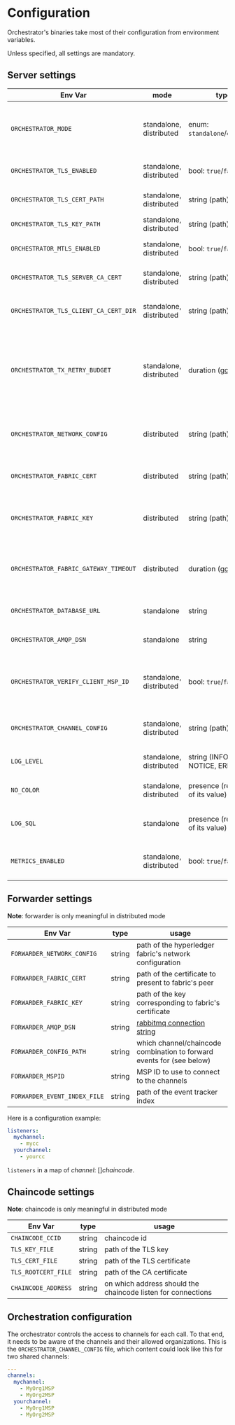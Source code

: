 # Configuration

Orchestrator's binaries take most of their configuration from environment variables.

Unless specified, all settings are mandatory.

## Server settings

| Env Var                               | mode                    | type                                                               | usage                                                                                                  |
|---------------------------------------|-------------------------|--------------------------------------------------------------------|--------------------------------------------------------------------------------------------------------|
| `ORCHESTRATOR_MODE`                   | standalone, distributed | enum: `standalone`/`chaincode`                                     | specify in which mode to run the orchestrator (defaults to `standalone`)                               |
| `ORCHESTRATOR_TLS_ENABLED`            | standalone, distributed | bool: `true`/`false`                                               | whether to add TLS on transport                                                                        |
| `ORCHESTRATOR_TLS_CERT_PATH`          | standalone, distributed | string (path)                                                      | path of the certificate to use                                                                         |
| `ORCHESTRATOR_TLS_KEY_PATH`           | standalone, distributed | string (path)                                                      | path of the key to use                                                                                 |
| `ORCHESTRATOR_MTLS_ENABLED`           | standalone, distributed | bool: `true`/`false`                                               | whether to enable mutual TLS                                                                           |
| `ORCHESTRATOR_TLS_SERVER_CA_CERT`     | standalone, distributed | string (path)                                                      | path of the CA certificate to use                                                                      |
| `ORCHESTRATOR_TLS_CLIENT_CA_CERT_DIR` | standalone, distributed | string (path)                                                      | directory containing CA certificates of the client                                                     |
| `ORCHESTRATOR_TX_RETRY_BUDGET`        | standalone, distributed | duration ([go format](https://golang.org/pkg/time/#ParseDuration)) | duration during which the transaction can be retried in case of unserializable read/write dependencies |
| `ORCHESTRATOR_NETWORK_CONFIG`         | distributed             | string (path)                                                      | path of the hyperledger fabric's network configuration                                                 |
| `ORCHESTRATOR_FABRIC_CERT`            | distributed             | string (path)                                                      | path of the certificate to present to fabric's peer                                                    |
| `ORCHESTRATOR_FABRIC_KEY`             | distributed             | string (path)                                                      | path of the key corresponding to fabric's certificate                                                  |
| `ORCHESTRATOR_FABRIC_GATEWAY_TIMEOUT` | distributed             | duration ([go format](https://golang.org/pkg/time/#ParseDuration)) | Commit timeout for all transaction submissions for the gateway                                         |
| `ORCHESTRATOR_DATABASE_URL`           | standalone              | string                                                             | [postgresql connection string](http://www.postgresql.cn/docs/13/libpq-connect.html#LIBPQ-CONNSTRING)   |
| `ORCHESTRATOR_AMQP_DSN`               | standalone              | string                                                             | [rabbitmq connection string](https://www.rabbitmq.com/uri-spec.html)                                   |
| `ORCHESTRATOR_VERIFY_CLIENT_MSP_ID`   | standalone, distributed | bool: `true`/`false`                                               | whether to check that client certificate matches the MSPID header                                      |
| `ORCHESTRATOR_CHANNEL_CONFIG`         | standalone, distributed | string (path)                                                      | where to find the [application configuration](#orchestration-configuration)                            |
| `LOG_LEVEL`                           | standalone, distributed | string (INFO, WARN, NOTICE, ERROR, etc)                            | log verbosity (default to INFO)                                                                        |
| `NO_COLOR`                            | standalone, distributed | presence (regardless of its value)                                 | disable log color (see [no-color](https://no-color.org/))                                              |
| `LOG_SQL`                             | standalone              | presence (regardless of its value)                                 | log SQL statements with debug verbosity.                                                               |
| `METRICS_ENABLED`                     | standalone, distributed | bool: `true`/`false`                                               | whether to enable prometheus metrics.                                                                   |

## Forwarder settings

**Note**: forwarder is only meaningful in distributed mode

| Env Var                      | type   | usage                                                                 |
|------------------------------|--------|-----------------------------------------------------------------------|
| `FORWARDER_NETWORK_CONFIG`   | string | path of the hyperledger fabric's network configuration                |
| `FORWARDER_FABRIC_CERT`      | string | path of the certificate to present to fabric's peer                   |
| `FORWARDER_FABRIC_KEY`       | string | path of the key corresponding to fabric's certificate                 |
| `FORWARDER_AMQP_DSN`         | string | [rabbitmq connection string](https://www.rabbitmq.com/uri-spec.html)  |
| `FORWARDER_CONFIG_PATH`      | string | which channel/chaincode combination to forward events for (see below) |
| `FORWARDER_MSPID`            | string | MSP ID to use to connect to the channels                              |
| `FORWARDER_EVENT_INDEX_FILE` | string | path of the event tracker index                                       |

Here is a configuration example:
```yaml
listeners:
  mychannel:
    - mycc
  yourchannel:
    - yourcc
```

`listeners` in a map of *channel*: []*chaincode*.

## Chaincode settings

**Note**: chaincode is only meaningful in distributed mode

| Env Var             | type   | usage                                                        |
|---------------------|--------|--------------------------------------------------------------|
| `CHAINCODE_CCID`    | string | chaincode id                                                 |
| `TLS_KEY_FILE`      | string | path of the TLS key                                          |
| `TLS_CERT_FILE`     | string | path of the TLS certificate                                  |
| `TLS_ROOTCERT_FILE` | string | path of the CA certificate                                   |
| `CHAINCODE_ADDRESS` | string | on which address should the chaincode listen for connections |

## Orchestration configuration

The orchestrator controls the access to channels for each call.
To that end, it needs to be aware of the channels and their allowed organizations.
This is the `ORCHESTRATOR_CHANNEL_CONFIG` file, which content could look like this for two shared channels:

```yml
---
channels:
  mychannel:
    - MyOrg1MSP
    - MyOrg2MSP
  yourchannel:
    - MyOrg1MSP
    - MyOrg2MSP
```
